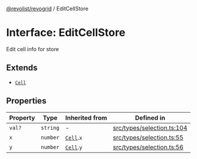 [@revolist/revogrid](README.md) / EditCellStore

# Interface: EditCellStore

Edit cell info for store

## Extends

- [`Cell`](Interface.Cell.md)

## Properties

| Property | Type | Inherited from | Defined in |
| ------ | ------ | ------ | ------ |
| `val?` | `string` | - | [src/types/selection.ts:104](https://github.com/revolist/revogrid/blob/2f44a261094fb5584023b62ddfd589facc70cf92/src/types/selection.ts#L104) |
| `x` | `number` | [`Cell`](Interface.Cell.md).`x` | [src/types/selection.ts:55](https://github.com/revolist/revogrid/blob/2f44a261094fb5584023b62ddfd589facc70cf92/src/types/selection.ts#L55) |
| `y` | `number` | [`Cell`](Interface.Cell.md).`y` | [src/types/selection.ts:56](https://github.com/revolist/revogrid/blob/2f44a261094fb5584023b62ddfd589facc70cf92/src/types/selection.ts#L56) |
